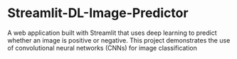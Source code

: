 # Streamlit-DL-Image-Predictor
A web application built with Streamlit that uses deep learning to predict whether an image is positive or negative. This project demonstrates the use of convolutional neural networks (CNNs) for image classification

